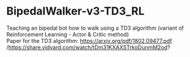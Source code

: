 # BipedalWalker-v3-TD3_RL
Teaching an bipedal bot how to walk using a TD3 algorithm (variant of Reinforcement Learning - Actor &amp; Critic method)  
Paper for the TD3 algorithm: https://arxiv.org/pdf/1802.09477.pdf  
/https://share.vidyard.com/watch/tDm31KXAXSTrkoDunmM2od?
